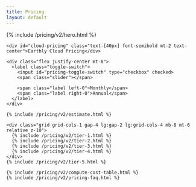 ```yaml
---
title: Pricing
layout: default
---
```


<link rel="stylesheet" href="/assets/css/subpage.css">

<div class="background-pricing">
  <div class="max-w-7xl mx-auto mt-[70px] px-6 lg:px-10">
    {% include /pricing/v2/hero.html %}

    <div id="cloud-pricing" class="text-[40px] font-semibold mt-2 text-center">Earthly Cloud Pricing</div>

    <div class="flex justify-center mt-8">
      <label class="toggle-switch">
        <input id="pricing-toggle-switch" type="checkbox" checked>
        <span class="slider"></span>

        <span class="label left-0">Monthly</span>
        <span class="label right-0">Annual</span>
      </label>
    </div>

    {% include /pricing/v2/estimate.html %}

    <div class="grid grid-cols-1 gap-4 lg:gap-2 lg:grid-cols-4 mb-8 mt-6 relative z-10">
      {% include /pricing/v2/tier-1.html %}
      {% include /pricing/v2/tier-2.html %}
      {% include /pricing/v2/tier-3.html %}
      {% include /pricing/v2/tier-4.html %}
    </div>
    {% include /pricing/v2/tier-5.html %}

    {% include /pricing/v2/compute-cost-table.html %}
    {% include /pricing/v2/pricing-faq.html %}
  </div>
</div>

<script>
  document.addEventListener("DOMContentLoaded", function () {
    var checkbox = document.getElementById("pricing-toggle-switch")
    var sliderInput = document.getElementById("pricing-slider")
    var planPrice = document.getElementById("plan-price")

    checkbox.addEventListener("change", function () {
      if (checkbox.checked) {
        document.getElementById("tier-2-pricing").innerText = 9.17
        document.getElementById("tier-3-pricing").innerText = 29.17
        document.getElementById("tier-4-pricing").innerText = 49.17
      } else {
        document.getElementById("tier-2-pricing").innerText = 11
        document.getElementById("tier-3-pricing").innerText = 35
        document.getElementById("tier-4-pricing").innerText = 59
      }

      if (sliderInput.value == 1) {
        planPrice.innerText = (0).toLocaleString()
      } else if (sliderInput.value <= 5) {
        planPrice.innerText = Number(((checkbox.checked ? 9.17 : 11)* sliderInput.value).toFixed(2)).toLocaleString()
      } else if (sliderInput.value <= 15) {
        planPrice.innerText = Number(((checkbox.checked ? 29.17 : 35)* sliderInput.value).toFixed(2)).toLocaleString()
      } else {
        planPrice.innerText = Number(((checkbox.checked ? 49.17 : 59)* sliderInput.value).toFixed(2)).toLocaleString()
      }
    })
  })
</script>
